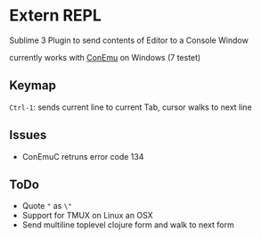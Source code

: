 # Extern REPL 

Sublime 3 Plugin to send contents of Editor to a Console Window

currently works with [ConEmu](https://github.com/Maximus5/ConEmu)
on Windows (7 testet)

## Keymap

`Ctrl-1`:  sends current line to current Tab, cursor walks to next line 

## Issues
- ConEmuC retruns error code 134

## ToDo

- Quote `"` as `\"`
- Support for TMUX on Linux an OSX
- Send multiline toplevel clojure form and walk to next form
